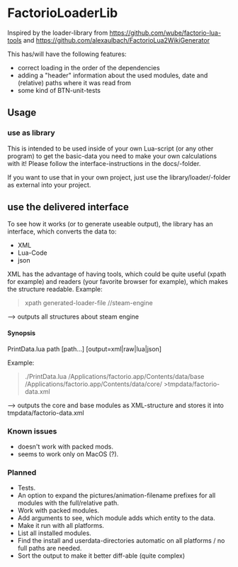 FactorioLoaderLib
=================

Inspired by the loader-library from https://github.com/wube/factorio-lua-tools
and https://github.com/alexaulbach/FactorioLua2WikiGenerator

This has/will have the following features:
- correct loading in the order of the dependencies
- adding a "header" information about the used modules, date and (relative) paths where it was read from
- some kind of BTN-unit-tests

## Usage ##

### use as library ###
This is intended to be used inside of your own Lua-script (or any other program) to get the basic-data you need to make your own calculations with it!
Please follow the interface-instructions in the docs/-folder.

If you want to use that in your own project, just use the library/loader/-folder as external into your project.

## use the delivered interface ##

To see how it works (or to generate useable output), the library has an interface, which converts the data to:
- XML
- Lua-Code
- json

XML has the advantage of having tools, which could be quite useful (xpath for example) and readers (your favorite browser for example), which makes the structure readable. Example:

 > xpath generated-loader-file //steam-engine

--> outputs all structures about steam engine

#### Synopsis ####
PrintData.lua path [path...] [output=xml|raw|lua|json]

Example:
 > ./PrintData.lua /Applications/factorio.app/Contents/data/base /Applications/factorio.app/Contents/data/core/ >tmpdata/factorio-data.xml

--> outputs the core and base modules as XML-structure and stores it into tmpdata/factorio-data.xml

### Known issues ###
- doesn't work with packed mods.
- seems to work only on MacOS (?).

### Planned ###
- Tests.
- An option to expand the pictures/animation-filename prefixes for all modules with the full/relative path.
- Work with packed modules.
- Add arguments to see, which module adds which entity to the data.
- Make it run with all platforms.
- List all installed modules.
- Find the install and userdata-directories automatic on all platforms / no full paths are needed.
- Sort the output to make it better diff-able (quite complex)
